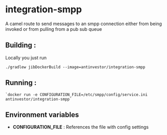 # integration-smpp

A camel route to send messages to an smpp connection either from being invoked or from pulling from a pub sub queue

## Building :
Locally you just run 
 
 `./gradlew jibDockerBuild --image=antinvestor/integration-smpp`

## Running :

    `docker run -e CONFIGURATION_FILE=/etc/smpp/config/service.ini  antinvestor/integration-smpp`

## Environment variables

- **CONFIGURATION_FILE** : References the file with config settings 
